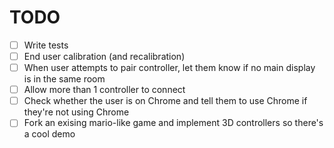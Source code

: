 # TODO

- [ ] Write tests
- [ ] End user calibration (and recalibration)
- [ ] When user attempts to pair controller, let them know if no main display is in the same room 
- [ ] Allow more than 1 controller to connect
- [ ] Check whether the user is on Chrome and tell them to use Chrome if they're not using Chrome
- [ ] Fork an exising mario-like game and implement 3D controllers so there's a cool demo